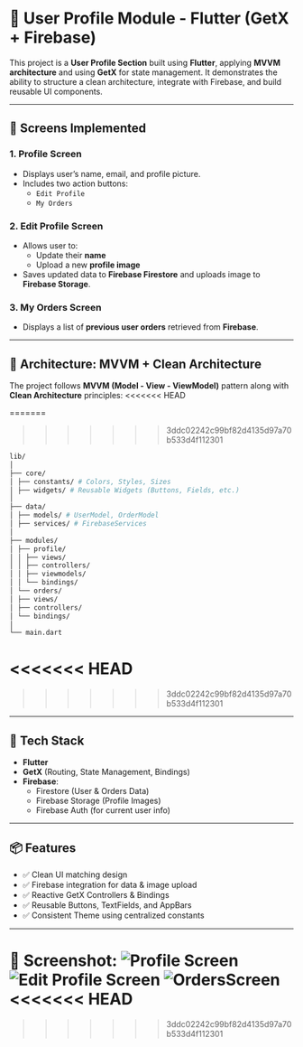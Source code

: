 # 👤 User Profile Module - Flutter (GetX + Firebase)

This project is a **User Profile Section** built using **Flutter**, applying **MVVM architecture** and using **GetX** for state management. It demonstrates the ability to structure a clean architecture, integrate with Firebase, and build reusable UI components.

---

## 📱 Screens Implemented

### 1. Profile Screen
- Displays user’s name, email, and profile picture.
- Includes two action buttons:
  - `Edit Profile`
  - `My Orders`

### 2. Edit Profile Screen
- Allows user to:
  - Update their **name**
  - Upload a new **profile image**
- Saves updated data to **Firebase Firestore** and uploads image to **Firebase Storage**.

### 3. My Orders Screen
- Displays a list of **previous user orders** retrieved from **Firebase**.

---

## 🧠 Architecture: MVVM + Clean Architecture

The project follows **MVVM (Model - View - ViewModel)** pattern along with **Clean Architecture** principles:
<<<<<<< HEAD

=======
>>>>>>> 3ddc02242c99bf82d4135d97a70b533d4f112301
```bash
lib/
│
├── core/
│ ├── constants/ # Colors, Styles, Sizes
│ ├── widgets/ # Reusable Widgets (Buttons, Fields, etc.)
│
├── data/
│ ├── models/ # UserModel, OrderModel
│ ├── services/ # FirebaseServices
│
├── modules/
│ ├── profile/
│ │ ├── views/
│ │ ├── controllers/
│ │ ├── viewmodels/
│ │ └── bindings/
│ └── orders/
│ ├── views/
│ ├── controllers/
│ └── bindings/
│
└── main.dart
```
<<<<<<< HEAD
=======

>>>>>>> 3ddc02242c99bf82d4135d97a70b533d4f112301
---

## 🚀 Tech Stack

- **Flutter**
- **GetX** (Routing, State Management, Bindings)
- **Firebase**:
  - Firestore (User & Orders Data)
  - Firebase Storage (Profile Images)
  - Firebase Auth (for current user info)

---

## 📦 Features

- ✅ Clean UI matching design
- ✅ Firebase integration for data & image upload
- ✅ Reactive GetX Controllers & Bindings
- ✅ Reusable Buttons, TextFields, and AppBars
- ✅ Consistent Theme using centralized constants

---

📸 Screenshot:
![Profile Screen](assets/screenshots/profile.png)
![Edit Profile Screen](assets/screenshots/edit.png)
![OrdersScreen](assets/screenshots/orders.png)
<<<<<<< HEAD
=======

>>>>>>> 3ddc02242c99bf82d4135d97a70b533d4f112301

